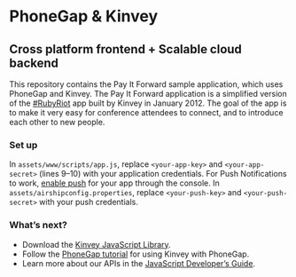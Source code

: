 # PhoneGap & Kinvey
## Cross platform frontend + Scalable cloud backend

This repository contains the Pay It Forward sample application, which uses PhoneGap and Kinvey. The Pay It Forward application is a simplified version of the [#RubyRiot](http://www.kinvey.com/blog/itemlist/tag/Ruby%20Riot) app built by Kinvey in January 2012. The goal of the app is to make it very easy for conference attendees to connect, and to introduce each other to new people.

### Set up
In `assets/www/scripts/app.js`, replace `<your-app-key>` and `<your-app-secret>` (lines 9–10) with your application credentials. For Push Notifications to work, [enable push](http://docs.kinvey.com/service-overview.html#push) for your app through the console. In `assets/airshipconfig.properties`, replace `<your-push-key>` and `<your-push-secret>` with your push credentials.

### What’s next?
* Download the [Kinvey JavaScript Library](https://console.kinvey.com/#downloads).
* Follow the [PhoneGap tutorial](http://docs.kinvey.com/js-phonegap-tutorial.html) for using Kinvey with PhoneGap.
* Learn more about our APIs in the [JavaScript Developer’s Guide](http://docs.kinvey.com/js-developers-guide.html).